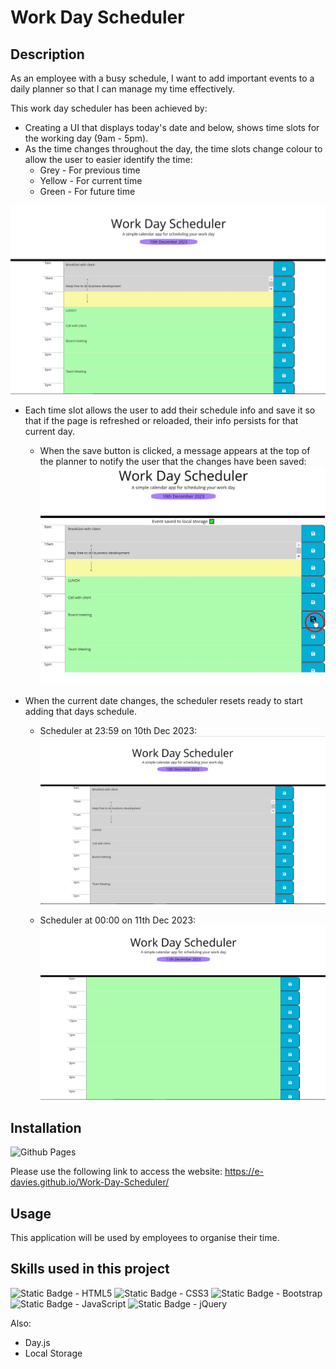 # Work Day Scheduler

## Description

As an employee with a busy schedule, I want to add important events to a daily planner so that I can manage my time effectively.

This work day scheduler has been achieved by:
* Creating a UI that displays today's date and below, shows time slots for the working day (9am - 5pm).
*  As the time changes throughout the day, the time slots change colour to allow the user to easier identify the time:
    * Grey - For previous time
    * Yellow - For current time
    * Green - For future time 

![screenshot of application colour](./assets/images/work-scheduler-colours.JPG) 

* Each time slot allows the user to add their schedule info and save it so that if the page is refreshed or reloaded, their info persists for that current day.
    * When the save button is clicked, a message appears at the top of the planner to notify the user that the changes have been saved: ![screenshot shpwing save message appearing](./assets/images/work-scheduler-save-msg.JPG)

* When the current date changes, the scheduler resets ready to start adding that days schedule. 
    * Scheduler at 23:59 on 10th Dec 2023: ![screenshot of scheduler at 23:59 on 10th Dec 2023](./assets/images/work-scheduler-23-59.JPG)

    * Scheduler at 00:00 on 11th Dec 2023:![screenshot of scheduler at 00:00 on 11th Dec 2023](./assets/images/work-scheduler-00-00.JPG)




## Installation

![Github Pages](https://img.shields.io/badge/github%20pages-121013?style=for-the-badge&logo=github&logoColor=white)

Please use the following link to access the website: https://e-davies.github.io/Work-Day-Scheduler/

## Usage

This application will be used by employees to organise their time. 

## Skills used in this project

![Static Badge - HTML5](https://img.shields.io/badge/HTML5-E34F26?style=for-the-badge&logo=html5&logoColor=white)
![Static Badge - CSS3](https://img.shields.io/badge/CSS3-1572B6?style=for-the-badge&logo=css3&logoColor=white)
![Static Badge - Bootstrap](https://img.shields.io/badge/Bootstrap-563D7C?style=for-the-badge&logo=bootstrap&logoColor=white)
![Static Badge - JavaScript](https://img.shields.io/badge/JavaScript-323330?style=for-the-badge&logo=javascript&logoColor=F7DF1E)
![Static Badge - jQuery](https://img.shields.io/badge/jQuery-0769AD?style=for-the-badge&logo=jquery&logoColor=white)

Also:
* Day.js
* Local Storage